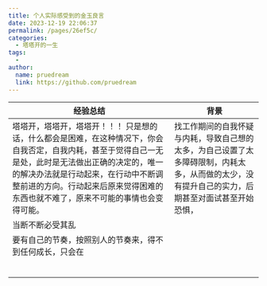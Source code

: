 ```yaml
---
title: 个人实际感受到的金玉良言
date: 2023-12-19 22:06:37
permalink: /pages/26ef5c/
categories:
  - 塔塔开的一生
tags:
  - 
author: 
  name: pruedream
  link: https://github.com/pruedream
---
```



| 经验总结                                                     | 背景                                                         |
| ------------------------------------------------------------ | ------------------------------------------------------------ |
| 塔塔开，塔塔开，塔塔开！！！ 只是想的话，什么都会是困难，在这种情况下，你会自我否定，自我内耗，甚至于觉得自己一无是处，此时是无法做出正确的决定的，唯一的解决办法就是行动起来，在行动中不断调整前进的方向。行动起来后原来觉得困难的东西也就不难了，原来不可能的事情也会变得可能。 | 找工作期间的自我怀疑与内耗，导致自己想的太多，为自己设置了太多障碍限制，内耗太多，从而做的太少，没有提升自己的实力，后期甚至对面试甚至开始恐惧， |
| 当断不断必受其乱                                             |                                                              |
| 要有自己的节奏，按照别人的节奏来，得不到任何成长，只会在     |                                                              |
|                                                              |                                                              |
|                                                              |                                                              |
|                                                              |                                                              |
|                                                              |                                                              |
|                                                              |                                                              |
|                                                              |                                                              |

